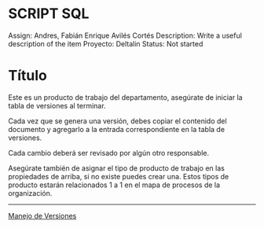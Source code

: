# SCRIPT SQL

Assign: Andres, Fabián Enrique Avilés Cortés
Description: Write a useful description of the item
Proyecto: Deltalin
Status: Not started

# Título

Este es un producto de trabajo del departamento, asegúrate de iniciar la tabla de versiones al terminar.

Cada vez que se genera una versión, debes copiar el contenido del documento y agregarlo a la entrada correspondiente en la tabla de versiones.

Cada cambio deberá ser revisado por algún otro responsable.

Asegúrate también de asignar el tipo de producto de trabajo en las propiedades de arriba, si no existe puedes crear una. Estos tipos de producto estarán relacionados 1 a 1 en el mapa de procesos de la organización.

---

[Manejo de Versiones](SCRIPT%20SQL%20359d4d5a597c4fbcabb84a82bf37f07c/Manejo%20de%20Versiones%2097a43b39af7f4629ae496ece745bc173.md)
